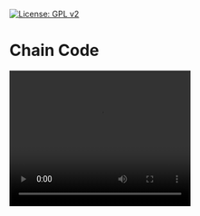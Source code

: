 [![License: GPL v2](https://img.shields.io/badge/License-GPL%20v2-blue.svg)](https://www.gnu.org/licenses/old-licenses/gpl-2.0.en.html)
# Chain Code

<video width="320" height="240" controls>
  <source src="video/chain code 4connect.mp4" type="video/mp4">
</video>

